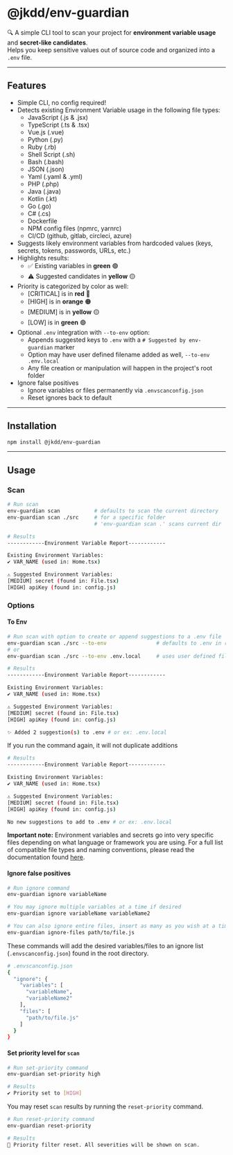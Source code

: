 # @jkdd/env-guardian

🔍 A simple CLI tool to scan your project for **environment variable usage** and **secret-like candidates**.  
Helps you keep sensitive values out of source code and organized into a `.env` file.

---

## Features

- Simple CLI, no config required!
- Detects existing Environment Variable usage in the following file types:
  - JavaScript (.js & .jsx)
  - TypeScript (.ts & .tsx)
  - Vue.js (.vue)
  - Python (.py)
  - Ruby (.rb)
  - Shell Script (.sh)
  - Bash (.bash)
  - JSON (.json)
  - Yaml (.yaml & .yml)
  - PHP (.php)
  - Java (.java)
  - Kotlin (.kt)
  - Go (.go)
  - C# (.cs)
  - Dockerfile
  - NPM config files (npmrc, yarnrc)
  - CI/CD (github, gitlab, circleci, azure)
- Suggests likely environment variables from hardcoded values (keys, secrets, tokens, passwords, URLs, etc.)  
- Highlights results:
  - ✅ Existing variables in **green** 🟢
  - ⚠ Suggested candidates in **yellow** 🟡
- Priority is categorized by color as well:
  - [CRITICAL] is in **red** 🔴
  - [HIGH] is in **orange** 🟠
  - [MEDIUM] is in **yellow** 🟡
  - [LOW] is in **green** 🟢
- Optional `.env` integration with `--to-env` option:
  - Appends suggested keys to `.env` with a `# Suggested by env-guardian` marker
  - Option may have user defined filename added as well, `--to-env .env.local`
  - Any file creation or manipulation will happen in the project's root folder
- Ignore false positives
  - Ignore variables or files permanently via `.envscanconfig.json`
  - Reset ignores back to default

---

## Installation

```bash
npm install @jkdd/env-guardian
```

---

## Usage
### Scan

```bash
# Run scan
env-guardian scan           # defaults to scan the current directory
env-guardian scan ./src     # for a specific folder
                            # 'env-guardian scan .' scans current dir

# Results
------------Environment Variable Report------------

Existing Environment Variables:
✔ VAR_NAME (used in: Home.tsx)

⚠ Suggested Environment Variables:
[MEDIUM] secret (found in: File.tsx)
[HIGH] apiKey (found in: config.js)
```

### Options
#### To Env

```bash
# Run scan with option to create or append suggestions to a .env file
env-guardian scan ./src --to-env                # defaults to .env in root folder
# or
env-guardian scan ./src --to-env .env.local     # uses user defined filename in root folder

# Results
------------Environment Variable Report------------

Existing Environment Variables:
✔ VAR_NAME (used in: Home.tsx)

⚠ Suggested Environment Variables:
[MEDIUM] secret (found in: File.tsx)
[HIGH] apiKey (found in: config.js)

✨ Added 2 suggestion(s) to .env # or ex: .env.local
```

If you run the command again, it will not duplicate additions

```bash
# Results
------------Environment Variable Report------------

Existing Environment Variables:
✔ VAR_NAME (used in: Home.tsx)

⚠ Suggested Environment Variables:
[MEDIUM] secret (found in: File.tsx)
[HIGH] apiKey (found in: config.js)

No new suggestions to add to .env # or ex: .env.local
```

**Important note:** Environment variables and secrets go into very specific 
files depending on what language or framework you are using. For a full list 
of compatible file types and naming conventions, please read the documentation 
found [here](https://env-guardian.online/docs/env-naming-conventions/env-files).

#### Ignore false positives

```bash
# Run ignore command
env-guardian ignore variableName

# You may ignore multiple variables at a time if desired
env-guardian ignore variableName variableName2

# You can also ignore entire files, insert as many as you wish at a time
env-guardian ignore-files path/to/file.js
```

These commands will add the desired variables/files to an ignore list (`.envscanconfig.json`) found in the root directory.

```bash
# .envscanconfig.json
{
  "ignore": {
    "variables": [
      "variableName", 
      "variableName2"
    ],
    "files": [
      "path/to/file.js"
    ]
  }
}
```

#### Set priority level for `scan`

```bash
# Run set-priority command
env-guardian set-priority high

# Results
✔ Priority set to [HIGH]
```

You may reset `scan` results by running the `reset-priority` command.

```bash
# Run reset-priority command
env-guardian reset-priority

# Results
🔄 Priority filter reset. All severities will be shown on scan.
```
